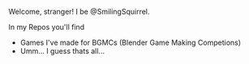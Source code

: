 Welcome, stranger! I be @SmilingSquirrel.

In my Repos you'll find
- Games I've made for BGMCs (Blender Game Making Competions)
- Umm... I guess thats all...

<!---
SmilingSquirrel/SmilingSquirrel is a ✨ special ✨ repository because its `README.md` (this file) appears on your GitHub profile.
You can click the Preview link to take a look at your changes.
--->
